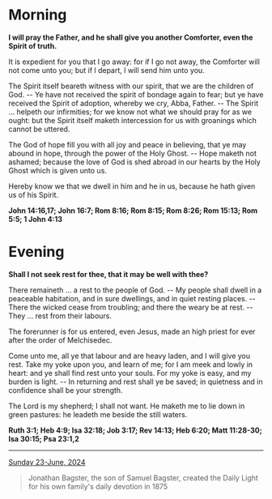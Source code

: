 # Morning

**I will pray the Father, and he shall give you another Comforter, even the Spirit of truth.**
 
It is expedient for you that I go away: for if I go not away, the Comforter will not come unto you; but if l depart, I will send him unto you.
 
The Spirit itself beareth witness with our spirit, that we are the children of God. -- Ye have not received the spirit of bondage again to fear; but ye have received the Spirit of adoption, whereby we cry, Abba, Father. -- The Spirit ... helpeth our infirmities; for we know not what we should pray for as we ought: but the Spirit itself maketh intercession for us with groanings which cannot be uttered.
 
The God of hope fill you with all joy and peace in believing, that ye may abound in hope, through the power of the Holy Ghost. -- Hope maketh not ashamed; because the love of God is shed abroad in our hearts by the Holy Ghost which is given unto us.
 
Hereby know we that we dwell in him and he in us, because he hath given us of his Spirit.  

**John 14:16,17; John 16:7; Rom 8:16; Rom 8:15; Rom 8:26; Rom 15:13; Rom 5:5; 1 John 4:13**

# Evening

**Shall I not seek rest for thee, that it may be well with thee?**
 
There remaineth ... a rest to the people of God. -- My people shall dwell in a peaceable habitation, and in sure dwellings, and in quiet resting places. -- There the wicked cease from troubling; and there the weary be at rest. -- They ... rest from their labours.
 
The forerunner is for us entered, even Jesus, made an high priest for ever after the order of Melchisedec.
 
Come unto me, all ye that labour and are heavy laden, and I will give you rest. Take my yoke upon you, and learn of me; for I am meek and lowly in heart: and ye shall find rest unto your souls. For my yoke is easy, and my burden is light. -- In returning and rest shall ye be saved; in quietness and in confidence shall be your strength.
 
The Lord is my shepherd; I shall not want. He maketh me to lie down in green pastures: he leadeth me beside the still waters.  

**Ruth 3:1; Heb 4:9; Isa 32:18; Job 3:17; Rev 14:13; Heb 6:20; Matt 11:28-30; Isa 30:15; Psa 23:1,2**

---

[Sunday 23-June, 2024](https://t.me/s/daily_light)

> Jonathan Bagster, the son of Samuel Bagster, created the Daily Light for his own family's daily devotion in 1875

